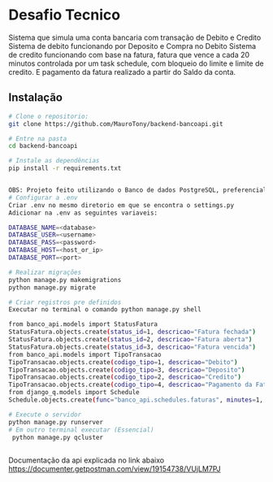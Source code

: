 # Desafio Tecnico

Sistema que simula uma conta bancaria com transação de Debito e Credito
Sistema de debito funcionando por Deposito e Compra no Debito
Sistema de credito funcionando com base na fatura, fatura que vence a cada 20 minutos controlada por um task schedule, com bloqueio do limite e limite de credito. E pagamento da fatura realizado a partir do Saldo da conta.

## Instalação

```bash
# Clone o repositorio:
git clone https://github.com/MauroTony/backend-bancoapi.git

# Entre na pasta
cd backend-bancoapi

# Instale as dependências
pip install -r requirements.txt


OBS: Projeto feito utilizando o Banco de dados PostgreSQL, preferencialmente utilize o mesmo se possivel.
# Configurar a .env
Criar .env no mesmo diretorio em que se encontra o settings.py
Adicionar na .env as seguintes variaveis:

DATABASE_NAME=<database>
DATABASE_USER=<username>
DATABASE_PASS=<password>
DATABASE_HOST=<host_or_ip>
DATABASE_PORT=<port>

# Realizar migrações
python manage.py makemigrations
python manage.py migrate

# Criar registros pre definidos
Executar no terminal o comando python manage.py shell

from banco_api.models import StatusFatura
StatusFatura.objects.create(status_id=1, descricao="Fatura fechada")
StatusFatura.objects.create(status_id=2, descricao="Fatura aberta")
StatusFatura.objects.create(status_id=3, descricao="Fatura vencida")
from banco_api.models import TipoTransacao
TipoTransacao.objects.create(codigo_tipo=1, descricao="Debito")
TipoTransacao.objects.create(codigo_tipo=3, descricao="Deposito")
TipoTransacao.objects.create(codigo_tipo=2, descricao="Credito")
TipoTransacao.objects.create(codigo_tipo=4, descricao="Pagamento da Fatura")
from django_q.models import Schedule
Schedule.objects.create(func="banco_api.schedules.faturas", minutes=1, repeats=-1, schedule_type="I")

# Execute o servidor
python manage.py runserver
# Em outro terminal executar (Essencial)
 python manage.py qcluster
 
```
Documentação da api explicada no link abaixo
https://documenter.getpostman.com/view/19154738/VUjLM7PJ
